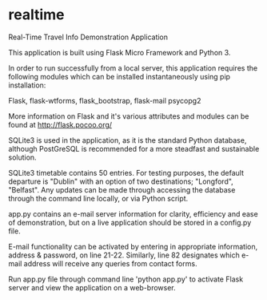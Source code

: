 # realtime
Real-Time Travel Info Demonstration Application

This application is built using Flask Micro Framework and Python 3.

In order to run successfully from a local server, this application requires the following modules which can be installed instantaneously using pip installation:

Flask,
flask-wtforms,
flask_bootstrap,
flask-mail
psycopg2

More information on Flask and it's various attributes and modules can be found at http://flask.pocoo.org/

SQLite3 is used in the application, as it is the standard Python database, although PostGreSQL is recommended for a more steadfast and sustainable solution. 

SQLite3 timetable contains 50 entries. For testing purposes, the default departure is "Dublin" with an option of two destinations; "Longford", "Belfast". Any updates can be made through accessing the database through the command line locally, or via Python script.

app.py contains an e-mail server information for clarity, efficiency and ease of demonstration, but on a live application should be stored in a config.py file.

E-mail functionality can be activated by entering in appropriate information, address & password, on line 21-22. Similarly, line 82 designates which e-mail address will receive any queries from contact forms.

Run app.py file through command line 'python app.py' to activate Flask server and view the application on a web-browser.

